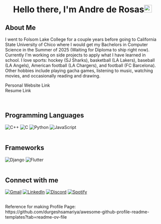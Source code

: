 <h1 align="center"><b>Hello there, I'm Andre de Rosas</b><img src="https://media.giphy.com/media/hvRJCLFzcasrR4ia7z/giphy.gif" width="25"></h1>


<h2>About Me</h2>
<p>
I went to Folsom Lake College for a couple years before going to California State University of Chico where I would get my Bachelors in Computer Science in the Summer of 2025 (Waiting for Diploma to ship right now).
Currently I'm working on side projects to apply what I have learned in school.
I love sports: hockey (SJ Sharks), basketball (LA Lakers), baseball (LA Angels), American football (LA Chargers), and football (FC Barcelona).
Other hobbies include playing gacha games, listening to music, watching movies, and occasionally reading and drawing.

Personal Website Link<br>
Resume Link
</p>
<br>

<h2>Programming Languages</h2>
<div>
    <img alt="C++" src="https://img.shields.io/badge/C++%20-%2300599C.svg?style=flat-square&logo=c%2B%2B&logoColor=white">
    <img alt="C" src="https://img.shields.io/badge/C%20-%232370ED.svg?style=flat-square&logo=c&logoColor=white">
    <img alt="Python" src="https://img.shields.io/badge/Python%20-%2314354C.svg?style=flat-square&logo=python&logoColor=white">
    <img alt="JavaScript" src="https://img.shields.io/badge/JavaScript-F7DF1E?style=flat-square&logo=javascript&logoColor=white">
</div>

<br>

<h2>Frameworks</h2>
<div>
    <img alt="Django" src="https://img.shields.io/badge/Django-092E20?style=flat-square&logo=django&logoColor=white">
    <img alt="Flutter" src="https://img.shields.io/badge/Flutter-02569B?style=flat-square&logo=flutter&logoColor=white">
</div>
<br>

<h2>Connect with me</h2>
<div>
    <a href="mailto:andrederosasadr@gmail.com" target="_blank"><img src="https://img.shields.io/badge/Gmail-D14836?style=flat-square&logo=gmail&logoColor=white" alt="Gmail"></a>
    <a href="https://linkedin.com/in/andre-de-rosas-a89044355/" target="_blank"><img src="https://img.shields.io/badge/LinkedIn-%230077B5.svg?&style=flat-square&logo=linkedin&logoColor=white" alt="LinkedIn"></a>
    <a href="https://discordapp.com/users/669382053921423360" target="_blank"><img src="https://img.shields.io/badge/Discord-%235865F2.svg?style=flat-square&logo=discord&logoColor=white" alt="Discord"></a>
    <a href="https://open.spotify.com/user/31hilmqs5c4tdwxybvz5j4fyqjdu" target="_blank"><img src="https://img.shields.io/badge/Spotify-%231ED760.svg?&style=flat-square&logo=spotify&logoColor=white" alt="Spotify"></a>
</div><br>

<p>Reference for making Profile Page:<br>https://github.com/durgeshsamariya/awesome-github-profile-readme-templates?tab=readme-ov-file</p>


